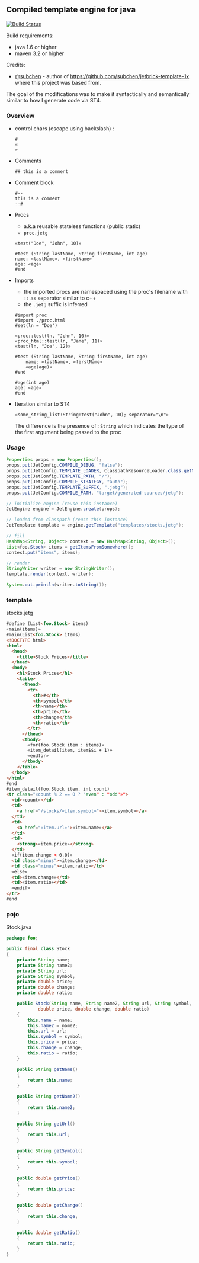 ## Compiled template engine for java
[![Build Status](https://semaphoreci.com/api/v1/dyu/jetg/branches/master/badge.svg)](https://semaphoreci.com/dyu/jetg)

Build requirements:
- java 1.6 or higher
- maven 3.2 or higher

Credits:
 - [@subchen](https://github.com/subchen) - author of https://github.com/subchen/jetbrick-template-1x where this project was based from.

The goal of the modifications was to make it syntactically and semantically similar to how I generate code via ST4.

### Overview
- control chars (escape using backslash) :
  
  ```
  #
  «
  »
  ```
- Comments
  
  ```
  ## this is a comment
  ```
- Comment block
  
  ```
  #--
  this is a comment
  --#
  ```
- Procs
  - a.k.a reusable stateless functions (public static)
  - ```proc.jetg```
  
  ```
  «test("Doe", "John", 10)»
  
  #test (String lastName, String firstName, int age)
  name: «lastName», «firstName»
  age: «age»
  #end
  ```
  
- Imports
  - the imported procs are namespaced using the proc's filename with ```::``` as separator similar to c++
  - the ```.jetg``` suffix is inferred
  
  ```
  #import proc
  #import ./proc.html
  #set(ln = "Doe")

  «proc::test(ln, "John", 10)»
  «proc_html::test(ln, "Jane", 11)»
  «test(ln, "Joe", 12)»

  #test (String lastName, String firstName, int age)
      name: «lastName», «firstName»
      «age(age)»
  #end
  
  #age(int age)
  age: «age»
  #end
  ```
- Iteration similar to ST4
  
  ```
  «some_string_list:String:test("John", 10); separator="\n"»  
  ```
  The difference is the presence of ```:String``` which indicates the type of the first argument being passed to the proc

### Usage
```java
Properties props = new Properties();
props.put(JetConfig.COMPILE_DEBUG, "false");
props.put(JetConfig.TEMPLATE_LOADER, ClasspathResourceLoader.class.getName());
props.put(JetConfig.TEMPLATE_PATH, "/");
props.put(JetConfig.COMPILE_STRATEGY, "auto");
props.put(JetConfig.TEMPLATE_SUFFIX, ".jetg");
props.put(JetConfig.COMPILE_PATH, "target/generated-sources/jetg");

// initialize engine (reuse this instance)
JetEngine engine = JetEngine.create(props);

// loaded from classpath (reuse this instance)
JetTemplate template = engine.getTemplate("templates/stocks.jetg");

// fill
HashMap<String, Object> context = new HashMap<String, Object>();
List<foo.Stock> items = getItemsFromSomewhere();
context.put("items", items);

// render
StringWriter writer = new StringWriter();
template.render(context, writer);

System.out.println(writer.toString());
```

### template
stocks.jetg
```html
#define (List<foo.Stock> items)
«main(items)»
#main(List<foo.Stock> items)
<!DOCTYPE html>
<html>
  <head>
    <title>Stock Prices</title>
  </head>
  <body>
    <h1>Stock Prices</h1>
    <table>
      <thead>
        <tr>
          <th>#</th>
          <th>symbol</th>
          <th>name</th>
          <th>price</th>
          <th>change</th>
          <th>ratio</th>
        </tr>
      </thead>
      <tbody>
        «for(foo.Stock item : items)»
        «item_detail(item, item$$i + 1)»
        «endfor»
      </tbody>
    </table>
  </body>
</html>
#end
#item_detail(foo.Stock item, int count)
<tr class="«count % 2 == 0 ? "even" : "odd"»">
  <td>«count»</td>
  <td>
    <a href="/stocks/«item.symbol»">«item.symbol»</a>
  </td>
  <td>
    <a href="«item.url»">«item.name»</a>
  </td>
  <td>
    <strong>«item.price»</strong>
  </td>
  «if(item.change < 0.0)»
  <td class="minus">«item.change»</td>
  <td class="minus">«item.ratio»</td>
  «else»
  <td>«item.change»</td>
  <td>«item.ratio»</td>
  «endif»
</tr>
#end
```

### pojo
Stock.java
```java
package foo;

public final class Stock
{
    private String name;
    private String name2;
    private String url;
    private String symbol;
    private double price;
    private double change;
    private double ratio;

    public Stock(String name, String name2, String url, String symbol, 
            double price, double change, double ratio)
    {
        this.name = name;
        this.name2 = name2;
        this.url = url;
        this.symbol = symbol;
        this.price = price;
        this.change = change;
        this.ratio = ratio;
    }

    public String getName()
    {
        return this.name;
    }

    public String getName2()
    {
        return this.name2;
    }

    public String getUrl()
    {
        return this.url;
    }

    public String getSymbol()
    {
        return this.symbol;
    }

    public double getPrice()
    {
        return this.price;
    }

    public double getChange()
    {
        return this.change;
    }

    public double getRatio()
    {
        return this.ratio;
    }
}
```
